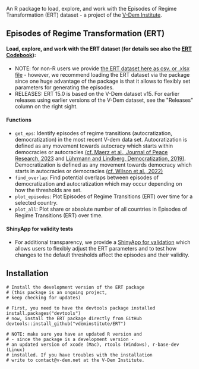 

An R package to load, explore, and work with the Episodes of Regime Transformation (ERT) dataset - a project of the [V-Dem Institute](https://www.v-dem.net/).


## Episodes of Regime Transformation (ERT) ##

#### Load, explore, and work with the ERT dataset (for details see also the [ERT Codebook](https://github.com/vdeminstitute/ERT/blob/master/inst/ERT_codebook.pdf)): ####

* NOTE: for non-R users we provide [the ERT dataset here as csv. or .xlsx file](https://github.com/vdeminstitute/ERT/blob/master/inst) - however, we recommend loading the ERT dataset via the package since one huge advantage of the package is that it allows to flexibly set parameters for generating the episodes.
* RELEASES: ERT 15.0 is based on the V-Dem dataset v15. For earlier releases using earlier versions of the V-Dem dataset, see the "Releases" column on the right sight. 

#### Functions ####
* `get_eps`: Identify episodes of regime transitions (autocratization, democratization) in the most recent V-dem data set. Autocratization is defined as any movement towards autocracy which starts within democracies or autocracies [(cf. Maerz et al., Journal of Peace Research, 2023](https://journals.sagepub.com/doi/10.1177/00223433231168192) and [Lührmann and Lindberg, Democratization, 2019)](https://www.tandfonline.com/doi/full/10.1080/13510347.2019.1582029). Democratization is defined as any movement towards democracy which starts in autocracies or democracies [(cf. Wilson et al., 2022)](https://www.cambridge.org/core/journals/political-science-research-and-methods/article/episodes-of-liberalization-in-autocracies-a-new-approach-to-quantitatively-studying-democratization/CD86064BF11FEEC8BD9354921E3C9BE3)
* `find_overlap`: Find potential overlaps between episodes of democratization and autocratization which may occur depending on how the thresholds are set.
* `plot_episodes`: Plot Episodes of Regime Transitions (ERT) over time for a selected country.
* `plot_all`: Plot share or absolute number of all countries in Episodes of Regime Transitions (ERT) over time.

#### ShinyApp for validity tests ####

* For additional transparency, we provide a [ShinyApp for validation](https://episodes.shinyapps.io/validation/) which allows users to flexibly adjust the ERT parameters and to test how changes to the default thresholds affect the episodes and their validity.

## Installation ##

```
# Install the development version of the ERT package 
# (this package is an ongoing project, 
# keep checking for updates)

# First, you need to have the devtools package installed
install.packages("devtools")
# now, install the ERT package directly from GitHub
devtools::install_github("vdeminstitute/ERT")

# NOTE: make sure you have an updated R version and
# - since the package is a development version - 
# an updated version of xcode (Mac), rtools (Windows), r-base-dev (Linux)
# installed. If you have troubles with the installation 
# write to contact@v-dem.net at the V-Dem Institute.

```


